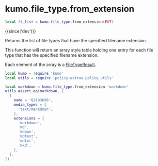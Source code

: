 # kumo.file_type.from_extension

```lua
local ft_list = kumo.file_type.from_extension(EXT)
```

{{since('dev')}}

Returns the list of file types that have the specified filename extension.

This function will return an array style table holding one entry for
each file type that has the specified filename extension.

Each element of the array is a [FileTypeResult](index.md#filetyperesult).

```lua
local kumo = require 'kumo'
local utils = require 'policy-extras.policy_utils'

local markdown = kumo.file_type.from_extension 'markdown'
utils.assert_eq(markdown, {
  {
    name = 'Q1193600',
    media_types = {
      'text/markdown',
    },
    extensions = {
      'markdown',
      'md',
      'mdown',
      'mdtext',
      'mdtxt',
      'mkd',
    },
  },
})
```

